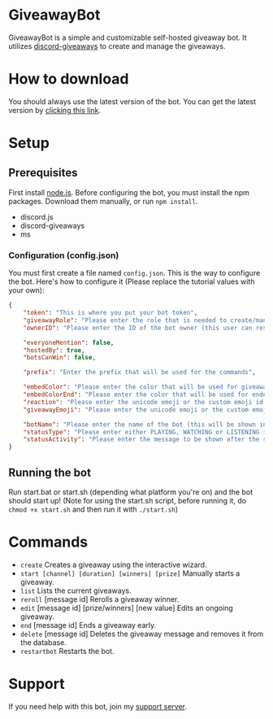 # GiveawayBot
GiveawayBot is a simple and customizable self-hosted giveaway bot.
It utilizes [discord-giveaways](https://github.com/Androz2091/discord-giveaways) to create and manage the giveaways.

# How to download
You should always use the latest version of the bot. You can get the latest version by [clicking this link](https://github.com/SoCuul/GiveawayBot/releases/latest).

# Setup
## Prerequisites
First install [node.js](https://nodejs.org/en/download/).
Before configuring the bot, you must install the npm packages. Download them manually, or run `npm install`.

* discord.js
* discord-giveaways
* ms

### Configuration (config.json)
You must first create a file named `config.json`. This is the way to configure the bot.
Here's how to configure it (Please replace the tutorial values with your own):
```json
{
    "token": "This is where you put your bot token",
    "giveawayRole": "Please enter the role that is needed to create/manage giveaways",
    "ownerID": "Please enter the ID of the bot owner (this user can restart the bot)",

    "everyoneMention": false,
    "hostedBy": true,
    "botsCanWin": false,

    "prefix": "Enter the prefix that will be used for the commands",

    "embedColor": "Please enter the color that will be used for giveaway embeds and the help menu (HEX or HTML colors only)",
    "embedColorEnd": "Please enter the color that will be used for ended giveaways (HEX or HTML colors only)",
    "reaction": "Please enter the unicode emoji or the custom emoji id that will be used to join the giveaway",
    "giveawayEmoji": "Please enter the unicode emoji or the custom emoji code that will be used in messages",

    "botName": "Please enter the name of the bot (this will be shown in the help menu)",
    "statusType": "Please enter either PLAYING, WATCHING or LISTENING in all caps",
    "statusActivity": "Please enter the message to be shown after the status type"
}
```

## Running the bot
Run start.bat or start.sh (depending what platform you're on) and the bot should start up! (Note for using the start.sh script, before running it, do `chmod +x start.sh` and then run it with `./start.sh`)

# Commands
* `create` Creates a giveaway using the interactive wizard.
* `start [channel] [duration] [winners] [prize]` Manually starts a giveaway.
* `list` Lists the current giveaways.
* `reroll` [message id] Rerolls a giveaway winner.
* `edit` [message id] [prize/winners] [new value] Edits an ongoing giveaway.
* `end` [message id] Ends a giveaway early.
* `delete` [message id] Deletes the giveaway message and removes it from the database.
* `restartbot` Restarts the bot.

# Support
If you need help with this bot, join my [support server](https://discord.gg/AY7WHt4Nrw).

